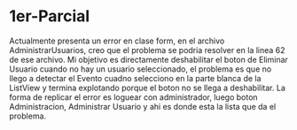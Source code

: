 # 1er-Parcial
Actualmente presenta un error en clase form, en el archivo AdministrarUsuarios, creo que el problema se podria resolver en la linea 62 de ese archivo.
Mi objetivo es directamente deshabilitar el boton de Eliminar Usuario cuando no hay un usuario seleccionado, el problema es que no llego a detectar el Evento cuadno 
selecciono en la parte blanca de la ListView y termina explotando porque el boton no se llega a deshabilitar.
La forma de replicar el error es loguear con administrador, luego boton Administracion, Administrar Usuario y ahi es donde esta la lista que da el problema.